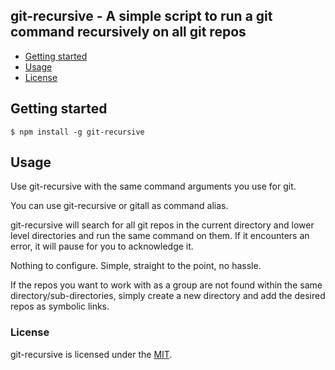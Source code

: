 ## git-recursive - A simple script to run a git command recursively on all git repos

* [Getting started](#getting-started)
* [Usage](#usage)
* [License](#License)

## Getting started

    $ npm install -g git-recursive

## Usage

Use git-recursive with the same command arguments you use for git.

You can use git-recursive or gitall as command alias.

git-recursive will search for all git repos in the current directory and lower level directories and run the same command on them.
If it encounters an error, it will pause for you to acknowledge it.

Nothing to configure. Simple, straight to the point, no hassle. 

If the repos you want to work with as a group are not found within the same directory/sub-directories, simply create a new directory and add the desired repos as symbolic links.

### License

git-recursive is licensed under the [MIT](https://github.com/ralphv/gitall/raw/master/LICENSE).
